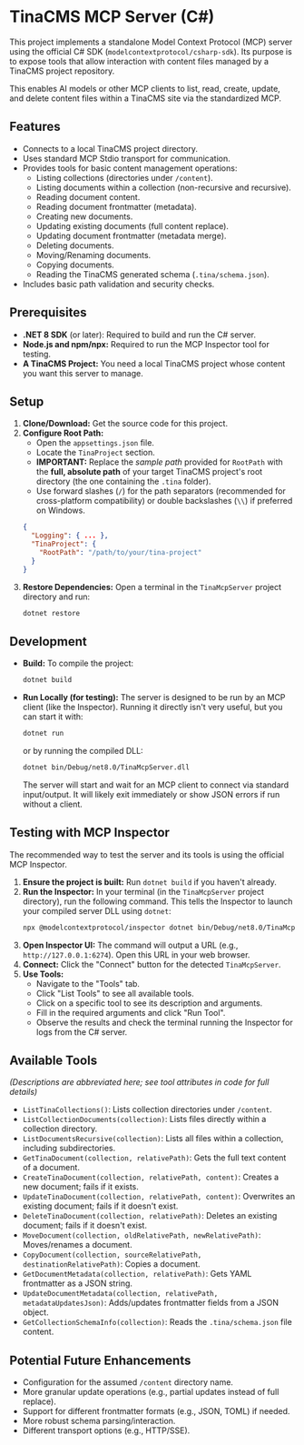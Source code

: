 # TinaCMS MCP Server (C#)

This project implements a standalone Model Context Protocol (MCP) server using the official C# SDK (`modelcontextprotocol/csharp-sdk`). Its purpose is to expose tools that allow interaction with content files managed by a TinaCMS project repository.

This enables AI models or other MCP clients to list, read, create, update, and delete content files within a TinaCMS site via the standardized MCP.

## Features

*   Connects to a local TinaCMS project directory.
*   Uses standard MCP Stdio transport for communication.
*   Provides tools for basic content management operations:
    *   Listing collections (directories under `/content`).
    *   Listing documents within a collection (non-recursive and recursive).
    *   Reading document content.
    *   Reading document frontmatter (metadata).
    *   Creating new documents.
    *   Updating existing documents (full content replace).
    *   Updating document frontmatter (metadata merge).
    *   Deleting documents.
    *   Moving/Renaming documents.
    *   Copying documents.
    *   Reading the TinaCMS generated schema (`.tina/schema.json`).
*   Includes basic path validation and security checks.

## Prerequisites

*   **.NET 8 SDK** (or later): Required to build and run the C# server.
*   **Node.js and npm/npx:** Required to run the MCP Inspector tool for testing.
*   **A TinaCMS Project:** You need a local TinaCMS project whose content you want this server to manage.

## Setup

1.  **Clone/Download:** Get the source code for this project.
2.  **Configure Root Path:**
    *   Open the `appsettings.json` file.
    *   Locate the `TinaProject` section.
    *   **IMPORTANT:** Replace the *sample path* provided for `RootPath` with the **full, absolute path** of your target TinaCMS project's root directory (the one containing the `.tina` folder).
    *   Use forward slashes (`/`) for the path separators (recommended for cross-platform compatibility) or double backslashes (`\\`) if preferred on Windows.
    ```json
    {
      "Logging": { ... },
      "TinaProject": {
        "RootPath": "/path/to/your/tina-project" 
      }
    }
    ```
3.  **Restore Dependencies:** Open a terminal in the `TinaMcpServer` project directory and run:
    ```bash
    dotnet restore
    ```

## Development

*   **Build:** To compile the project:
    ```bash
    dotnet build
    ```
*   **Run Locally (for testing):** The server is designed to be run by an MCP client (like the Inspector). Running it directly isn't very useful, but you can start it with:
    ```bash
    dotnet run 
    ```
    or by running the compiled DLL:
    ```bash
    dotnet bin/Debug/net8.0/TinaMcpServer.dll
    ```
    The server will start and wait for an MCP client to connect via standard input/output. It will likely exit immediately or show JSON errors if run without a client.

## Testing with MCP Inspector

The recommended way to test the server and its tools is using the official MCP Inspector.

1.  **Ensure the project is built:** Run `dotnet build` if you haven't already.
2.  **Run the Inspector:** In your terminal (in the `TinaMcpServer` project directory), run the following command. This tells the Inspector to launch your compiled server DLL using `dotnet`:
    ```bash
    npx @modelcontextprotocol/inspector dotnet bin/Debug/net8.0/TinaMcpServer.dll
    ```
3.  **Open Inspector UI:** The command will output a URL (e.g., `http://127.0.0.1:6274`). Open this URL in your web browser.
4.  **Connect:** Click the "Connect" button for the detected `TinaMcpServer`.
5.  **Use Tools:**
    *   Navigate to the "Tools" tab.
    *   Click "List Tools" to see all available tools.
    *   Click on a specific tool to see its description and arguments.
    *   Fill in the required arguments and click "Run Tool".
    *   Observe the results and check the terminal running the Inspector for logs from the C# server.

## Available Tools

*(Descriptions are abbreviated here; see tool attributes in code for full details)*

*   `ListTinaCollections()`: Lists collection directories under `/content`.
*   `ListCollectionDocuments(collection)`: Lists files directly within a collection directory.
*   `ListDocumentsRecursive(collection)`: Lists all files within a collection, including subdirectories.
*   `GetTinaDocument(collection, relativePath)`: Gets the full text content of a document.
*   `CreateTinaDocument(collection, relativePath, content)`: Creates a new document; fails if it exists.
*   `UpdateTinaDocument(collection, relativePath, content)`: Overwrites an existing document; fails if it doesn't exist.
*   `DeleteTinaDocument(collection, relativePath)`: Deletes an existing document; fails if it doesn't exist.
*   `MoveDocument(collection, oldRelativePath, newRelativePath)`: Moves/renames a document.
*   `CopyDocument(collection, sourceRelativePath, destinationRelativePath)`: Copies a document.
*   `GetDocumentMetadata(collection, relativePath)`: Gets YAML frontmatter as a JSON string.
*   `UpdateDocumentMetadata(collection, relativePath, metadataUpdatesJson)`: Adds/updates frontmatter fields from a JSON object.
*   `GetCollectionSchemaInfo(collection)`: Reads the `.tina/schema.json` file content.

## Potential Future Enhancements

*   Configuration for the assumed `/content` directory name.
*   More granular update operations (e.g., partial updates instead of full replace).
*   Support for different frontmatter formats (e.g., JSON, TOML) if needed.
*   More robust schema parsing/interaction.
*   Different transport options (e.g., HTTP/SSE). 